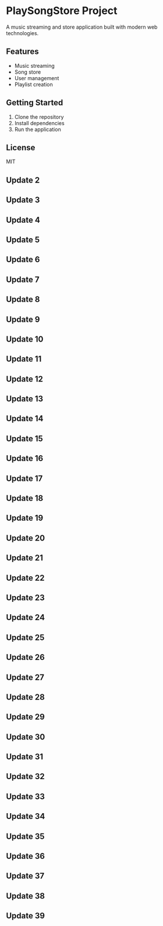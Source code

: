 # PlaySongStore Project

A music streaming and store application built with modern web technologies.

## Features
- Music streaming
- Song store
- User management
- Playlist creation

## Getting Started
1. Clone the repository
2. Install dependencies
3. Run the application

## License
MIT
## Update 2
## Update 3
## Update 4
## Update 5
## Update 6
## Update 7
## Update 8
## Update 9
## Update 10
## Update 11
## Update 12
## Update 13
## Update 14
## Update 15
## Update 16
## Update 17
## Update 18
## Update 19
## Update 20
## Update 21
## Update 22
## Update 23
## Update 24
## Update 25
## Update 26
## Update 27
## Update 28
## Update 29
## Update 30
## Update 31
## Update 32
## Update 33
## Update 34
## Update 35
## Update 36
## Update 37
## Update 38
## Update 39
